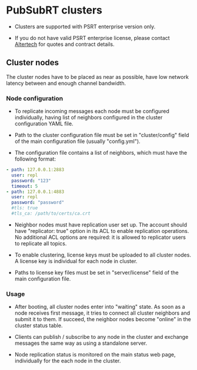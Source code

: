 # PubSubRT clusters

* Clusters are supported with PSRT enterprise version only.

* If you do not have valid PSRT enterprise license, please contact
  [Altertech](https://www.altertech.com/order/?id=psrt) for quotes and contract
  details.

## Cluster nodes

The cluster nodes have to be placed as near as possible, have low network
latency between and enough channel bandwidth.

### Node configuration

* To replicate incoming messages each node must be configured individually,
having list of neighbors configured in the cluster configuration YAML file.

* Path to the cluster configuration file must be set in "cluster/config"
  field of the main configuration file (usually "config.yml").

* The configuration file contains a list of neighbors, which must have the
  following format:

```yaml
- path: 127.0.0.1:2883
  user: repl
  password: "123"
  timeout: 5
- path: 127.0.0.1:4883
  user: repl
  password: "password"
  #tls: true
  #tls_ca: /path/to/certs/ca.crt
```

* Neighbor nodes must have replication user set up. The account should have
  "replicator: true" option in its ACL to enable replication operations. No
  additional ACL options are required: it is allowed to replicator users to
  replicate all topics.

* To enable clustering, license keys must be uploaded to all cluster nodes. A
  license key is individual for each node in cluster.

* Paths to license key files must be set in "server/license" field of the main
  configuration file.

### Usage

* After booting, all cluster nodes enter into "waiting" state. As soon as a node
receives first message, it tries to connect all cluster neighbors and submit it
to them. If succeed, the neighbor nodes become "online" in the cluster status
table.

* Clients can publish / subscribe to any node in the cluster and exchange
messages the same way as using a standalone server.

* Node replication status is monitored on the main status web page,
  individually for the each node in the cluster.
